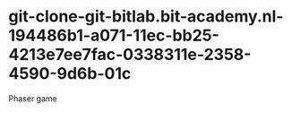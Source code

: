 # git-clone-git-bitlab.bit-academy.nl-194486b1-a071-11ec-bb25-4213e7ee7fac-0338311e-2358-4590-9d6b-01c
Phaser game
